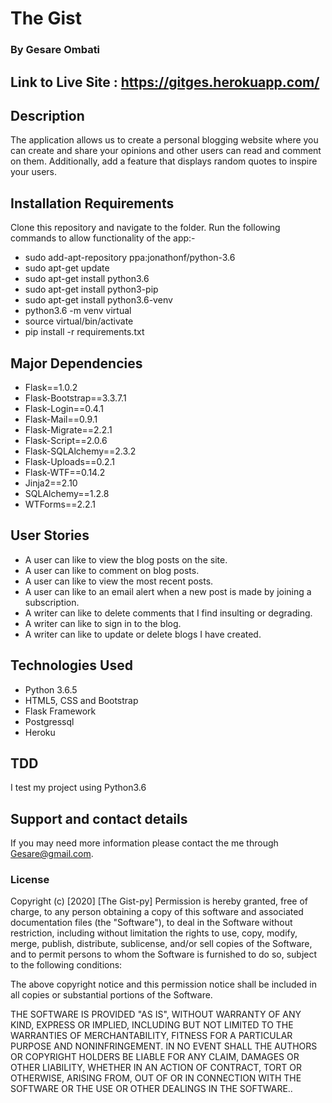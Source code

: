 # The Gist

### By **Gesare Ombati**

## Link to Live Site : https://gitges.herokuapp.com/

## Description
  The application allows us to create a personal blogging website where you can create and share your opinions and other users can read and comment on them. Additionally, add a feature that displays random quotes to inspire your users. 

## Installation Requirements
  Clone this repository and navigate to the folder.
  Run the following commands to allow functionality of the app:-
  * sudo add-apt-repository ppa:jonathonf/python-3.6
  * sudo apt-get update
  * sudo apt-get install python3.6
  * sudo apt-get install python3-pip
  * sudo apt-get install python3.6-venv
  * python3.6 -m venv virtual
  * source virtual/bin/activate
  * pip install -r requirements.txt
 

## Major Dependencies
  * Flask==1.0.2
  * Flask-Bootstrap==3.3.7.1
  * Flask-Login==0.4.1
  * Flask-Mail==0.9.1
  * Flask-Migrate==2.2.1
  * Flask-Script==2.0.6
  * Flask-SQLAlchemy==2.3.2
  * Flask-Uploads==0.2.1
  * Flask-WTF==0.14.2
  * Jinja2==2.10
  * SQLAlchemy==1.2.8
  * WTForms==2.2.1


## User Stories
  * A user can  like to view the blog posts on the site.
  * A user can like to comment on blog posts.
  * A user can like to view the most recent posts.
  * A user can like to an email alert when a new post is made by joining a subscription.
  * A writer can like to delete comments that I find insulting or degrading.
  * A writer can like to sign in to the blog.
  * A writer can like  to update or delete blogs I have created.



## Technologies Used
  * Python 3.6.5
  * HTML5, CSS and Bootstrap
  * Flask Framework
  * Postgressql
  * Heroku

## TDD
I test my project using Python3.6

## Support and contact details
If you may need more information please contact the me through Gesare@gmail.com.

### License
Copyright (c) [2020] [The   Gist-py] Permission is hereby granted, free of charge, to any person obtaining a copy of this software and associated documentation files (the "Software"), to deal in the Software without restriction, including without limitation the rights to use, copy, modify, merge, publish, distribute, sublicense, and/or sell copies of the Software, and to permit persons to whom the Software is furnished to do so, subject to the following conditions:

The above copyright notice and this permission notice shall be included in all copies or substantial portions of the Software.

THE SOFTWARE IS PROVIDED "AS IS", WITHOUT WARRANTY OF ANY KIND, EXPRESS OR IMPLIED, INCLUDING BUT NOT LIMITED TO THE WARRANTIES OF MERCHANTABILITY, FITNESS FOR A PARTICULAR PURPOSE AND NONINFRINGEMENT. IN NO EVENT SHALL THE AUTHORS OR COPYRIGHT HOLDERS BE LIABLE FOR ANY CLAIM, DAMAGES OR OTHER LIABILITY, WHETHER IN AN ACTION OF CONTRACT, TORT OR OTHERWISE, ARISING FROM, OUT OF OR IN CONNECTION WITH THE SOFTWARE OR THE USE OR OTHER DEALINGS IN THE SOFTWARE..
